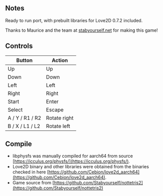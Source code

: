 ## Notes

Ready to run port, with prebuilt libraries for Love2D 0.7.2 included.

Thanks to Maurice and the team at [stabyourself.net](https://stabyourself.net/nottetris2/) for making this game!

## Controls

| Button | Action |
|--|--| 
|Up|Up|
|Down|Down|
|Left|Left|
|Right|Right|
|Start|Enter|
|Select|Escape|
|A / Y / R1 / R2|Rotate right|
|B / X / L1 / L2|Rotate left|

## Compile

* libphysfs was manually compiled for aarch64 from source [https://icculus.org/physfs/](https://icculus.org/physfs/). 
* Love2D binary and other libraries were obtained from the binaries checked in here [https://github.com/Cebion/love2d_aarch64](https://github.com/Cebion/love2d_aarch64).
* Game source from [https://github.com/Stabyourself/nottetris2](https://github.com/Stabyourself/nottetris2)

